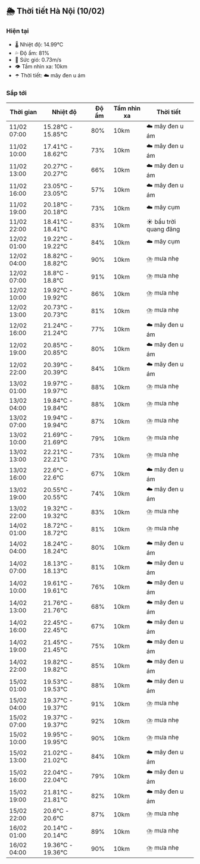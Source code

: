 ## 🌦️ Thời tiết Hà Nội (10/02)

### Hiện tại

- 🌡️ Nhiệt độ: 14.99℃
- 💦 Độ ẩm: 81%
- 💨 Sức gió: 0.73m/s
- 👁️ Tầm nhìn xa: 10km
- ☂️ Thời tiết: ☁️ mây đen u ám

### Sắp tới

| Thời gian | Nhiệt độ | Độ ẩm | Tầm nhìn xa | Thời tiết |
| --- | --- | --- | --- | --- |
| 11/02 07:00 | 15.28℃ - 15.85℃ | 80% | 10km | ☁️ mây đen u ám |
| 11/02 10:00 | 17.41℃ - 18.62℃ | 73% | 10km | ☁️ mây đen u ám |
| 11/02 13:00 | 20.27℃ - 20.27℃ | 66% | 10km | ☁️ mây đen u ám |
| 11/02 16:00 | 23.05℃ - 23.05℃ | 57% | 10km | ☁️ mây đen u ám |
| 11/02 19:00 | 20.18℃ - 20.18℃ | 73% | 10km | ☁️ mây cụm |
| 11/02 22:00 | 18.41℃ - 18.41℃ | 83% | 10km | ☀️ bầu trời quang đãng |
| 12/02 01:00 | 19.22℃ - 19.22℃ | 84% | 10km | ☁️ mây cụm |
| 12/02 04:00 | 18.82℃ - 18.82℃ | 90% | 10km | ⛈️ mưa nhẹ |
| 12/02 07:00 | 18.8℃ - 18.8℃ | 91% | 10km | ⛈️ mưa nhẹ |
| 12/02 10:00 | 19.92℃ - 19.92℃ | 86% | 10km | ⛈️ mưa nhẹ |
| 12/02 13:00 | 20.73℃ - 20.73℃ | 81% | 10km | ⛈️ mưa nhẹ |
| 12/02 16:00 | 21.24℃ - 21.24℃ | 77% | 10km | ☁️ mây đen u ám |
| 12/02 19:00 | 20.85℃ - 20.85℃ | 80% | 10km | ☁️ mây đen u ám |
| 12/02 22:00 | 20.39℃ - 20.39℃ | 84% | 10km | ☁️ mây đen u ám |
| 13/02 01:00 | 19.97℃ - 19.97℃ | 88% | 10km | ⛈️ mưa nhẹ |
| 13/02 04:00 | 19.84℃ - 19.84℃ | 88% | 10km | ⛈️ mưa nhẹ |
| 13/02 07:00 | 19.94℃ - 19.94℃ | 87% | 10km | ⛈️ mưa nhẹ |
| 13/02 10:00 | 21.69℃ - 21.69℃ | 79% | 10km | ⛈️ mưa nhẹ |
| 13/02 13:00 | 22.21℃ - 22.21℃ | 73% | 10km | ⛈️ mưa nhẹ |
| 13/02 16:00 | 22.6℃ - 22.6℃ | 67% | 10km | ☁️ mây đen u ám |
| 13/02 19:00 | 20.55℃ - 20.55℃ | 74% | 10km | ☁️ mây đen u ám |
| 13/02 22:00 | 19.32℃ - 19.32℃ | 83% | 10km | ⛈️ mưa nhẹ |
| 14/02 01:00 | 18.72℃ - 18.72℃ | 81% | 10km | ⛈️ mưa nhẹ |
| 14/02 04:00 | 18.24℃ - 18.24℃ | 80% | 10km | ☁️ mây đen u ám |
| 14/02 07:00 | 18.13℃ - 18.13℃ | 81% | 10km | ☁️ mây đen u ám |
| 14/02 10:00 | 19.61℃ - 19.61℃ | 76% | 10km | ☁️ mây đen u ám |
| 14/02 13:00 | 21.76℃ - 21.76℃ | 68% | 10km | ☁️ mây đen u ám |
| 14/02 16:00 | 22.45℃ - 22.45℃ | 67% | 10km | ☁️ mây đen u ám |
| 14/02 19:00 | 21.45℃ - 21.45℃ | 75% | 10km | ☁️ mây đen u ám |
| 14/02 22:00 | 19.82℃ - 19.82℃ | 85% | 10km | ☁️ mây đen u ám |
| 15/02 01:00 | 19.53℃ - 19.53℃ | 88% | 10km | ☁️ mây đen u ám |
| 15/02 04:00 | 19.37℃ - 19.37℃ | 91% | 10km | ⛈️ mưa nhẹ |
| 15/02 07:00 | 19.37℃ - 19.37℃ | 92% | 10km | ⛈️ mưa nhẹ |
| 15/02 10:00 | 19.95℃ - 19.95℃ | 90% | 10km | ⛈️ mưa nhẹ |
| 15/02 13:00 | 21.02℃ - 21.02℃ | 84% | 10km | ☁️ mây đen u ám |
| 15/02 16:00 | 22.04℃ - 22.04℃ | 79% | 10km | ☁️ mây đen u ám |
| 15/02 19:00 | 21.81℃ - 21.81℃ | 82% | 10km | ☁️ mây đen u ám |
| 15/02 22:00 | 20.6℃ - 20.6℃ | 87% | 10km | ⛈️ mưa nhẹ |
| 16/02 01:00 | 20.14℃ - 20.14℃ | 89% | 10km | ⛈️ mưa nhẹ |
| 16/02 04:00 | 19.36℃ - 19.36℃ | 90% | 10km | ⛈️ mưa nhẹ |
